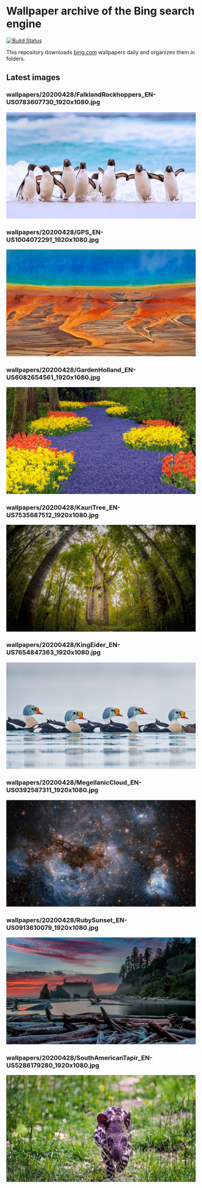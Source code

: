 # Wallpaper archive of the Bing search engine

[![Build Status](https://travis-ci.org/kijart/bing-daily-images-dl.svg?branch=wallpapers)](https://travis-ci.org/kijart/bing-daily-images-dl)

This repository downloads [bing.com](https://www.bing.com) wallpapers daily and organizes them in folders.

## Latest images

<!-- Wallpapers -->

### wallpapers/20200428/FalklandRockhoppers_EN-US0783607730_1920x1080.jpg

![wallpapers/20200428/FalklandRockhoppers_EN-US0783607730_1920x1080.jpg](wallpapers/20200428/FalklandRockhoppers_EN-US0783607730_1920x1080.jpg)

### wallpapers/20200428/GPS_EN-US1004072291_1920x1080.jpg

![wallpapers/20200428/GPS_EN-US1004072291_1920x1080.jpg](wallpapers/20200428/GPS_EN-US1004072291_1920x1080.jpg)

### wallpapers/20200428/GardenHolland_EN-US6082654561_1920x1080.jpg

![wallpapers/20200428/GardenHolland_EN-US6082654561_1920x1080.jpg](wallpapers/20200428/GardenHolland_EN-US6082654561_1920x1080.jpg)

### wallpapers/20200428/KauriTree_EN-US7535687512_1920x1080.jpg

![wallpapers/20200428/KauriTree_EN-US7535687512_1920x1080.jpg](wallpapers/20200428/KauriTree_EN-US7535687512_1920x1080.jpg)

### wallpapers/20200428/KingEider_EN-US7654847363_1920x1080.jpg

![wallpapers/20200428/KingEider_EN-US7654847363_1920x1080.jpg](wallpapers/20200428/KingEider_EN-US7654847363_1920x1080.jpg)

### wallpapers/20200428/MegellanicCloud_EN-US0392587311_1920x1080.jpg

![wallpapers/20200428/MegellanicCloud_EN-US0392587311_1920x1080.jpg](wallpapers/20200428/MegellanicCloud_EN-US0392587311_1920x1080.jpg)

### wallpapers/20200428/RubySunset_EN-US0913610079_1920x1080.jpg

![wallpapers/20200428/RubySunset_EN-US0913610079_1920x1080.jpg](wallpapers/20200428/RubySunset_EN-US0913610079_1920x1080.jpg)

### wallpapers/20200428/SouthAmericanTapir_EN-US5286179280_1920x1080.jpg

![wallpapers/20200428/SouthAmericanTapir_EN-US5286179280_1920x1080.jpg](wallpapers/20200428/SouthAmericanTapir_EN-US5286179280_1920x1080.jpg)

